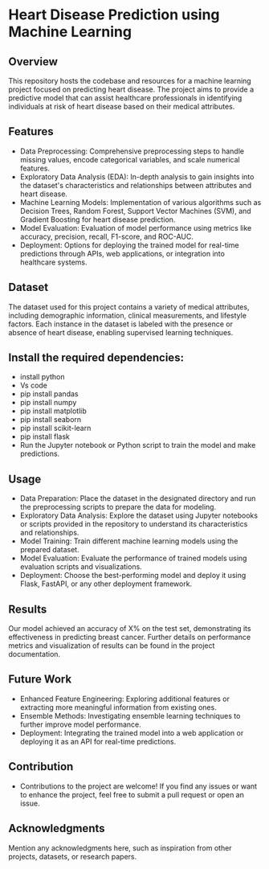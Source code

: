 # Heart Disease Prediction using Machine Learning
## Overview
This repository hosts the codebase and resources for a machine learning project focused on predicting heart disease. 
The project aims to provide a predictive model that can assist healthcare professionals in identifying individuals at 
risk of heart disease based on their medical attributes.

## Features
- Data Preprocessing: Comprehensive preprocessing steps to handle missing values, encode categorical variables, and scale numerical features.
- Exploratory Data Analysis (EDA): In-depth analysis to gain insights into the dataset's characteristics and relationships between attributes and heart disease.
- Machine Learning Models: Implementation of various algorithms such as Decision Trees, Random Forest, Support Vector Machines (SVM),
  and Gradient Boosting for heart disease prediction.
- Model Evaluation: Evaluation of model performance using metrics like accuracy, precision, recall, F1-score, and ROC-AUC.
- Deployment: Options for deploying the trained model for real-time predictions through APIs, web applications, or integration into healthcare systems.

## Dataset
The dataset used for this project contains a variety of medical attributes, including demographic information, clinical measurements, 
and lifestyle factors. Each instance in the dataset is labeled with the presence or absence of heart disease, enabling supervised learning techniques.

## Install the required dependencies:

- install python
- Vs code
- pip install pandas
- pip install numpy
- pip install matplotlib
- pip install seaborn
- pip install scikit-learn
- pip install flask
- Run the Jupyter notebook or Python script to train the model and make predictions.

## Usage
- Data Preparation: Place the dataset in the designated directory and run the preprocessing scripts to prepare the data for modeling.
- Exploratory Data Analysis: Explore the dataset using Jupyter notebooks or scripts provided in the repository to understand its characteristics and relationships.
- Model Training: Train different machine learning models using the prepared dataset.
- Model Evaluation: Evaluate the performance of trained models using evaluation scripts and visualizations.
- Deployment: Choose the best-performing model and deploy it using Flask, FastAPI, or any other deployment framework.

## Results
Our model achieved an accuracy of X% on the test set, demonstrating its effectiveness in predicting breast cancer. 
Further details on performance metrics and visualization of results can be found in the project documentation.

## Future Work
- Enhanced Feature Engineering: Exploring additional features or extracting more meaningful information from existing ones.
- Ensemble Methods: Investigating ensemble learning techniques to further improve model performance.
- Deployment: Integrating the trained model into a web application or deploying it as an API for real-time predictions.

## Contribution
- Contributions to the project are welcome! If you find any issues or want to enhance the project, feel free to submit a pull request or open an issue.

## Acknowledgments
Mention any acknowledgments here, such as inspiration from other projects, datasets, or research papers.
